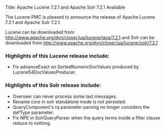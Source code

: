 Title: Apache Lucene 7.2.1 and Apache Solr 7.2.1 Available

The Lucene PMC is pleased to announce the release of Apache Lucene 7.2.1 and Apache Solr 7.2.1.

Lucene can be downloaded from <http://www.apache.org/dyn/closer.lua/lucene/java/7.2.1>
and Solr can be downloaded from <http://www.apache.org/dyn/closer.lua/lucene/solr/7.2.1>

### Highlights of this Lucene release include:

 * Fix advanceExact on SortedNumericDocValues produced by Lucene54DocValuesProducer.

### Highlights of this Solr release include:

 * Overseer can never process some last messages.
 * Rename core in solr standalone mode is not persisted.
 * QueryComponent's rq parameter parsing no longer considers the defType parameter.
 * Fix NPE in SolrQueryParser when the query terms inside a filter clause reduce to nothing.

